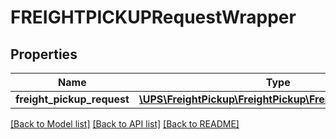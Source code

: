 # FREIGHTPICKUPRequestWrapper

## Properties
Name | Type | Description | Notes
------------ | ------------- | ------------- | -------------
**freight_pickup_request** | [**\UPS\FreightPickup\FreightPickup\FreightPickupRequest**](FreightPickupRequest.md) |  | 

[[Back to Model list]](../../README.md#documentation-for-models) [[Back to API list]](../../README.md#documentation-for-api-endpoints) [[Back to README]](../../README.md)

